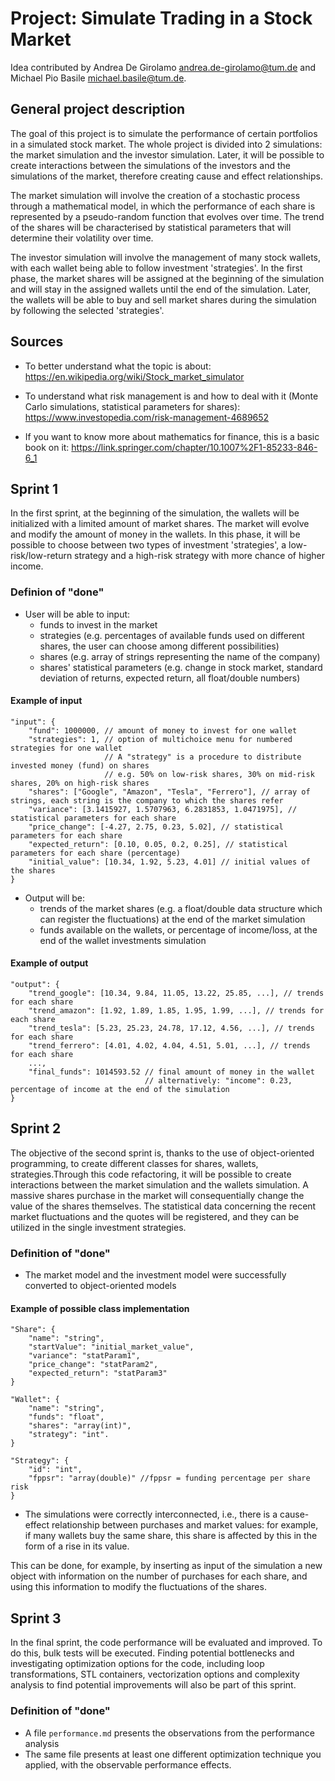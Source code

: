 # Project: Simulate Trading in a Stock Market

Idea contributed by Andrea De Girolamo <andrea.de-girolamo@tum.de> and Michael Pio Basile <michael.basile@tum.de>.

## General project description

The goal of this project is to simulate the performance of certain portfolios in a simulated stock market. The whole project is divided into 2 simulations: the market simulation and the investor simulation. Later, it will be possible to create interactions between the simulations of the investors and the simulations of the market, therefore creating cause and effect relationships.


The market simulation will involve the creation of a stochastic process through a mathematical model, in which the performance of each share is represented by a pseudo-random function that evolves over time. The trend of the shares will be characterised by statistical parameters that will determine their volatility over time.

The investor simulation will involve the management of many stock wallets, with each wallet being able to follow investment 'strategies'. In the first phase, the market shares will be assigned at the beginning of the simulation and will stay in the assigned wallets until the end of the simulation. Later, the wallets will be able to buy and sell market shares during the simulation by following the selected 'strategies'.

## Sources

- To better understand what the topic is about: https://en.wikipedia.org/wiki/Stock_market_simulator
- To understand what risk management is and how to deal with it (Monte Carlo simulations, statistical parameters for shares): https://www.investopedia.com/risk-management-4689652

- If you want to know more about mathematics for finance, this is a basic book on it:
https://link.springer.com/chapter/10.1007%2F1-85233-846-6_1

## Sprint 1
In the first sprint, at the beginning of the simulation, the wallets will be initialized with a limited amount of market shares. The market will evolve and modify the amount of money in the wallets. In this phase, it will be possible to choose between two types of investment 'strategies', a low-risk/low-return strategy and a high-risk strategy with more chance of higher income.

### Definion of "done"
- User will be able to input:
    - funds to invest in the market
    - strategies (e.g. percentages of available funds used on different shares, the user can choose among different possibilities)
    - shares (e.g. array of strings representing the name of the company)
    - shares' statistical parameters (e.g. change in stock market, standard deviation of returns, expected return, all float/double numbers)
    
#### Example of input
    "input": {
        "fund": 1000000, // amount of money to invest for one wallet
        "strategies": 1, // option of multichoice menu for numbered strategies for one wallet
                         // A "strategy" is a procedure to distribute invested money (fund) on shares
                         // e.g. 50% on low-risk shares, 30% on mid-risk shares, 20% on high-risk shares
        "shares": ["Google", "Amazon", "Tesla", "Ferrero"], // array of strings, each string is the company to which the shares refer
        "variance": [3.1415927, 1.5707963, 6.2831853, 1.0471975], // statistical parameters for each share
        "price_change": [-4.27, 2.75, 0.23, 5.02], // statistical parameters for each share
        "expected_return": [0.10, 0.05, 0.2, 0.25], // statistical parameters for each share (percentage)
        "initial_value": [10.34, 1.92, 5.23, 4.01] // initial values of the shares
    }


- Output will be:
    - trends of the market shares (e.g. a float/double data structure which can register the fluctuations) at the end of the market simulation
    - funds available on the wallets, or percentage of income/loss, at the end of the wallet investments simulation

#### Example of output
    "output": {
        "trend_google": [10.34, 9.84, 11.05, 13.22, 25.85, ...], // trends for each share
        "trend_amazon": [1.92, 1.89, 1.85, 1.95, 1.99, ...], // trends for each share
        "trend_tesla": [5.23, 25.23, 24.78, 17.12, 4.56, ...], // trends for each share
        "trend_ferrero": [4.01, 4.02, 4.04, 4.51, 5.01, ...], // trends for each share
        ...,
        "final_funds": 1014593.52 // final amount of money in the wallet
                                  // alternatively: "income": 0.23, percentage of income at the end of the simulation
    }

## Sprint 2
The objective of the second sprint is, thanks to the use of object-oriented programming, to create different classes for shares, wallets, strategies.Through this code refactoring, it will be possible to create interactions between the market simulation and the wallets simulation. A massive shares purchase in the market will consequentially change the value of the shares themselves. The statistical data concerning the recent market fluctuations and the quotes will be registered, and they can be utilized in the single investment strategies.

### Definition of "done"
- The market model and the investment model were successfully converted to object-oriented models

#### Example of possible class implementation

    "Share": {
        "name": "string",
        "startValue": "initial_market_value",
        "variance": "statParam1",
        "price_change": "statParam2",
        "expected_return": "statParam3"
    }

    "Wallet": {
        "name": "string",
        "funds": "float",
        "shares": "array(int)",
        "strategy": "int".
    }

    "Strategy": {
        "id": "int",
        "fppsr": "array(double)" //fppsr = funding percentage per share risk
    }

- The simulations were correctly interconnected, i.e., there is a cause-effect relationship between purchases and market values: for example, if many wallets buy the same share, this share is affected by this in the form of a rise in its value.

This can be done, for example, by inserting as input of the simulation a new object with information on the number of purchases for each share, and using this information to modify the fluctuations of the shares.



## Sprint 3
In the final sprint, the code performance will be evaluated and improved. To do this, bulk tests will be executed. Finding potential bottlenecks and investigating optimization options for the code, including loop transformations, STL containers, vectorization options and complexity analysis to find potential improvements will also be part of this sprint.

### Definition of "done"
- A file `performance.md` presents the observations from the performance analysis
- The same file presents at least one different optimization technique you applied, with the observable performance effects.

